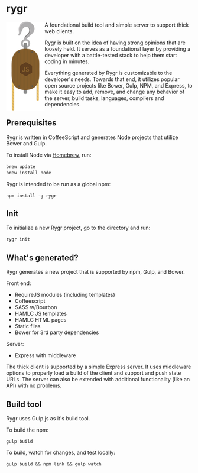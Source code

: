 rygr
===
<img align="left" height="240" width="104" src="src/template/client/src/images/rygr.png">

A foundational build tool and simple server to support thick web clients.

Rygr is built on the idea of having strong opinions that are loosely held. It serves as a foundational layer by providing a developer with a battle-tested stack to help them start coding in minutes.

Everything generated by Rygr is customizable to the developer's needs. Towards that end, it utilizes popular open source projects like Bower, Gulp, NPM, and Express, to make it easy to add, remove, and change any behavior of the server, build tasks, languages, compilers and dependencies.

Prerequisites
---
Rygr is written in CoffeeScript and generates Node projects that utilize Bower and Gulp.

To install Node via [Homebrew](http://brew.sh/), run:

```sh
brew update
brew install node
```

Rygr is intended to be run as a global npm:

```shell
npm install -g rygr
```

Init
---
To initialize a new Rygr project, go to the directory and run:

```shell
rygr init
```

What's generated?
---
Rygr generates a new project that is supported by npm, Gulp, and Bower.

Front end:
* RequireJS modules (including templates)
* Coffeescript
* SASS w/Bourbon
* HAMLC JS templates
* HAMLC HTML pages
* Static files
* Bower for 3rd party dependencies

Server:
* Express with middleware

The thick client is supported by a simple Express server. It uses middleware
options to properly load a build of the client and support and push state URLs.
The server can also be extended with additional functionality (like an API) with
no problems.

Build tool
---
Rygr uses Gulp.js as it's build tool.

To build the npm:

```shell
gulp build
```

To build, watch for changes, and test locally:

```shell
gulp build && npm link && gulp watch
```
